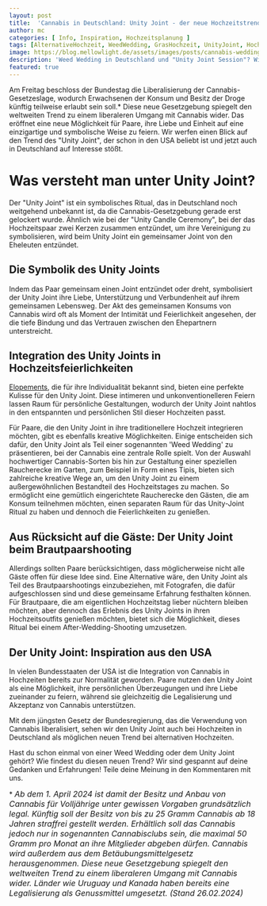 ```yaml
---
layout: post
title:  'Cannabis in Deutschland: Unity Joint - der neue Hochzeitstrend?'
author: mc
categories: [ Info, Inspiration, Hochzeitsplanung ]
tags: [AlternativeHochzeit, WeedWedding, GrasHochzeit, UnityJoint, Hochzeitsfeier, Cannabis, kiffen]
image: https://blog.mellowlight.de/assets/images/posts/cannabis-wedding.webp
description: 'Weed Wedding in Deutschland und "Unity Joint Session"? Wie das neue Gesetz den Weg für Cannabis bei Hochzeiten in Deutschland ebnet. Von Cannabis Elopements, Grashochzeiten und Joint After-Wedding-Shootings.'
featured: true
---
```

Am Freitag beschloss der Bundestag die Liberalisierung der Cannabis-Gesetzeslage, wodurch Erwachsenen der Konsum und Besitz der Droge künftig teilweise erlaubt sein soll.\*
Diese neue Gesetzgebung spiegelt den weltweiten Trend zu einem liberaleren Umgang mit Cannabis wider. Das eröffnet eine neue Möglichkeit für Paare, ihre Liebe und Einheit auf eine einzigartige und symbolische Weise zu feiern.
Wir werfen einen Blick auf den Trend des "Unity Joint", der schon in den USA beliebt ist und jetzt auch in Deutschland auf Interesse stößt.

# Was versteht man unter Unity Joint?

Der "Unity Joint" ist ein symbolisches Ritual, das in Deutschland noch weitgehend unbekannt ist, da die Cannabis-Gesetzgebung gerade erst gelockert wurde.
Ähnlich wie bei der "Unity Candle Ceremony", bei der das Hochzeitspaar zwei Kerzen zusammen entzündet, um ihre Vereinigung zu symbolisieren, wird beim Unity Joint ein gemeinsamer Joint von den Eheleuten entzündet.

## Die Symbolik des Unity Joints

Indem das Paar gemeinsam einen Joint entzündet oder dreht, symbolisiert der Unity Joint ihre Liebe, Unterstützung und Verbundenheit auf ihrem gemeinsamen Lebensweg. Der Akt des gemeinsamen Konsums von Cannabis wird oft als Moment der Intimität und Feierlichkeit angesehen, der die tiefe Bindung und das Vertrauen zwischen den Ehepartnern unterstreicht.

## Integration des Unity Joints in Hochzeitsfeierlichkeiten

[Elopements](https://blog.mellowlight.de/Elopement-was-ist-das-und-warum-macht-man-das/ "Elopement - Was ist das und warum macht man das?"), die für ihre Individualität bekannt sind, bieten eine perfekte Kulisse für den Unity Joint. Diese intimeren und unkonventionelleren Feiern lassen Raum für persönliche Gestaltungen, wodurch der Unity Joint nahtlos in den entspannten und persönlichen Stil dieser Hochzeiten passt.

Für Paare, die den Unity Joint in ihre traditionellere Hochzeit integrieren möchten, gibt es ebenfalls kreative Möglichkeiten. Einige entscheiden sich dafür, den Unity Joint als Teil einer sogenannten 'Weed Wedding' zu präsentieren, bei der Cannabis eine zentrale Rolle spielt. Von der Auswahl hochwertiger Cannabis-Sorten bis hin zur Gestaltung einer speziellen Raucherecke im Garten, zum Beispiel in Form eines Tipis, bieten sich zahlreiche kreative Wege an, um den Unity Joint zu einem außergewöhnlichen Bestandteil des Hochzeitstages zu machen.
So ermöglicht eine gemütlich eingerichtete Raucherecke den Gästen, die am Konsum teilnehmen möchten, einen separaten Raum für das Unity-Joint Ritual zu haben und dennoch die Feierlichkeiten zu genießen.

## Aus Rücksicht auf die Gäste: Der Unity Joint beim Brautpaarshooting

Allerdings sollten Paare berücksichtigen, dass möglicherweise nicht alle Gäste offen für diese Idee sind. Eine Alternative wäre, den Unity Joint als Teil des Brautpaarshootings einzubeziehen, mit Fotografen, die dafür aufgeschlossen sind und diese gemeinsame Erfahrung festhalten können.
Für Brautpaare, die am eigentlichen Hochzeitstag lieber nüchtern bleiben möchten, aber dennoch das Erlebnis des Unity Joints in ihren Hochzeitsoutfits genießen möchten, bietet sich die Möglichkeit, dieses Ritual bei einem After-Wedding-Shooting umzusetzen.

## Der Unity Joint: Inspiration aus den USA

In vielen Bundesstaaten der USA ist die Integration von Cannabis in Hochzeiten bereits zur Normalität geworden. Paare nutzen den Unity Joint als eine Möglichkeit, ihre persönlichen Überzeugungen und ihre Liebe zueinander zu feiern, während sie gleichzeitig die Legalisierung und Akzeptanz von Cannabis unterstützen.

Mit dem jüngsten Gesetz der Bundesregierung, das die Verwendung von Cannabis liberalisiert, sehen wir den Unity Joint auch bei Hochzeiten in Deutschland als möglichen neuen Trend bei alternativen Hochzeiten.

Hast du schon einmal von einer Weed Wedding oder dem Unity Joint gehört? Wie findest du diesen neuen Trend? Wir sind gespannt auf deine Gedanken und Erfahrungen! Teile deine Meinung in den Kommentaren mit uns. 


\* <span style="font-size:16px">*Ab dem 1. April 2024 ist damit der Besitz und Anbau von Cannabis für Volljährige unter gewissen Vorgaben grundsätzlich legal. Künftig soll der Besitz von bis zu 25 Gramm Cannabis ab 18 Jahren straffrei gestellt werden. Erhältlich soll das Cannabis jedoch nur in sogenannten Cannabisclubs sein, die maximal 50 Gramm pro Monat an ihre Mitglieder abgeben dürfen. Cannabis wird außerdem aus dem Betäubungsmittelgesetz herausgenommen. Diese neue Gesetzgebung spiegelt den weltweiten Trend zu einem liberaleren Umgang mit Cannabis wider. Länder wie Uruguay und Kanada haben bereits eine Legalisierung als Genussmittel umgesetzt. (Stand 26.02.2024)*</span>